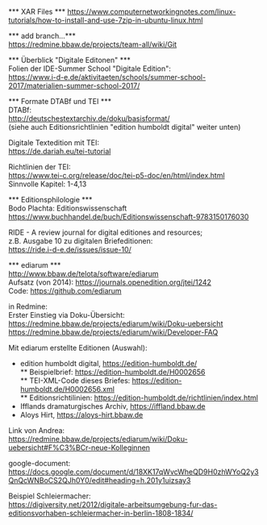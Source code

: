 *** XAR Files ***
https://www.computernetworkingnotes.com/linux-tutorials/how-to-install-and-use-7zip-in-ubuntu-linux.html


*** add branch...***   
https://redmine.bbaw.de/projects/team-all/wiki/Git


*** Überblick "Digitale Editonen" ***   
Folien der IDE-Summer School "Digitale Edition":    
https://www.i-d-e.de/aktivitaeten/schools/summer-school-2017/materialien-summer-school-2017/    

*** Formate DTABf und TEI ***   
DTABf:      
http://deutschestextarchiv.de/doku/basisformat/   
(siehe auch Editionsrichtlinien "edition humboldt digital" weiter unten)    

Digitale Textedition mit TEI:   
https://de.dariah.eu/tei-tutorial   

Richtlinien der TEI:    
https://www.tei-c.org/release/doc/tei-p5-doc/en/html/index.html   
Sinnvolle Kapitel: 1-4,13   
  
*** Editionsphilologie ***    
Bodo Plachta: Editionswissenschaft    
https://www.buchhandel.de/buch/Editionswissenschaft-9783150176030   

RIDE - A review journal for digital editiones and resources;    
z.B. Ausgabe 10 zu digitalen Briefeditionen:    
https://ride.i-d-e.de/issues/issue-10/    

*** ediarum ***   
http://www.bbaw.de/telota/software/ediarum    
Aufsatz (von 2014): https://journals.openedition.org/jtei/1242    
Code: https://github.com/ediarum    

in Redmine:   
Erster Einstieg via Doku-Übersicht:   
https://redmine.bbaw.de/projects/ediarum/wiki/Doku-uebersicht   
https://redmine.bbaw.de/projects/ediarum/wiki/Developer-FAQ   

Mit ediarum erstellte Editionen (Auswahl):    
* edition humboldt digital, https://edition-humboldt.de/    
** Beispielbrief: https://edition-humboldt.de/H0002656      
** TEI-XML-Code dieses Briefes: https://edition-humboldt.de/H0002656.xml    
** Editionsrichtilinien: https://edition-humboldt.de/richtlinien/index.html   
* Ifflands dramaturgisches Archiv, https://iffland.bbaw.de    
* Aloys Hirt, https://aloys-hirt.bbaw.de    

Link von Andrea:    
https://redmine.bbaw.de/projects/ediarum/wiki/Doku-uebersicht#F%C3%BCr-neue-Kolleginnen

google-document:    
https://docs.google.com/document/d/18XK17qWvcWheQD9H0zhWYoQ2y3QnQcWNBoCS2QJh0Y0/edit#heading=h.201y1uizsay3   

Beispiel Schleiermacher:        
https://digiversity.net/2012/digitale-arbeitsumgebung-fur-das-editionsvorhaben-schleiermacher-in-berlin-1808-1834/        
